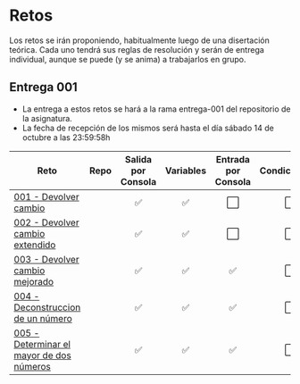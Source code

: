 # Retos

Los retos se irán proponiendo, habitualmente luego de una disertación teórica. Cada uno tendrá sus reglas de resolución y serán de entrega individual, aunque se puede (y se anima) a trabajarlos en grupo.

## Entrega 001

- La entrega a estos retos se hará a la rama entrega-001 del repositorio de la asignatura. 
- La fecha de recepción de los mismos será hasta el día sábado 14 de octubre a las 23:59:58h

|Reto|Repo|Salida por Consola|Variables|Entrada por Consola|Condicionales|Bucles|Tablas
|-|:-:|:-:|:-:|:-:|:-:|:-:|:-:|
[001 - Devolver cambio](001-DevolverCambio/README.md)||✅|✅|⬜|⬜|⬜|⬜
[002 - Devolver cambio extendido](002-DevolverCambio/README.md)||✅|✅|⬜|⬜|⬜|⬜
[003 - Devolver cambio mejorado](003-DevolverCambioMejorado/README.md)||✅|✅|✅|⬜|⬜|⬜
[004 - Deconstruccion de un número](004-Deconstruccion/README.md)||✅|✅|✅|⬜|⬜|⬜
[005 - Determinar el mayor de dos números](005-NumeroMayor/README.md)||✅|✅|✅|⬜|⬜|⬜

